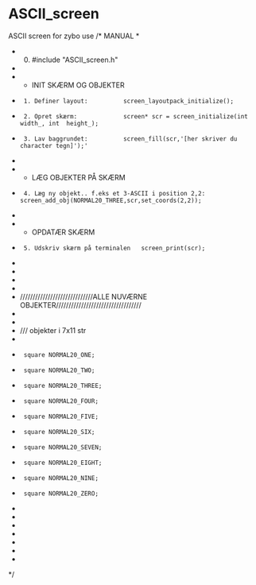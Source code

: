 # ASCII_screen
ASCII screen for zybo use 
 /* MANUAL
 * 
 *   0. #include "ASCII_screen.h"  
 *
 * 	- INIT SKÆRM OG OBJEKTER
 * 		1. Definer layout:  		screen_layoutpack_initialize();
 * 		2. Opret skærm:   			screen* scr = screen_initialize(int width_, int  height_);
 * 		3. Lav baggrundet:			screen_fill(scr,'[her skriver du character tegn]');'
 *
 * 	- LÆG OBJEKTER PÅ SKÆRM
 * 		4. Læg ny objekt.. f.eks et 3-ASCII i position 2,2:  		 screen_add_obj(NORMAL20_THREE,scr,set_coords(2,2));
 *
 * 	- OPDATÆR SKÆRM
 * 		5. Udskriv skærm på terminalen	 screen_print(scr);
 *
 *
 *
 *
 * 	/////////////////////////////ALLE NUVÆRNE OBJEKTER//////////////////////////////////
 *
 *
 * 	/// objekter i  7x11 str
 *
 *		square NORMAL20_ONE;
 *		square NORMAL20_TWO;
 *		square NORMAL20_THREE;
 *		square NORMAL20_FOUR;
 *		square NORMAL20_FIVE;
 *		square NORMAL20_SIX;
 *		square NORMAL20_SEVEN;
 *		square NORMAL20_EIGHT;
 *		square NORMAL20_NINE;
 *		square NORMAL20_ZERO;
 *
 *
 *
 *
 *
 *
 *
 */

